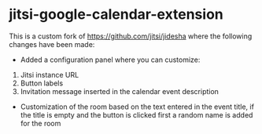 jitsi-google-calendar-extension
=======

This is a custom fork of https://github.com/jitsi/jidesha where the following changes have been made:

- Added a configuration panel where you can customize:
1) Jitsi instance URL
2) Button labels
3) Invitation message inserted in the calendar event description
   
- Customization of the room based on the text entered in the event title, if the title is empty and the button is clicked first a random name is added for the room
